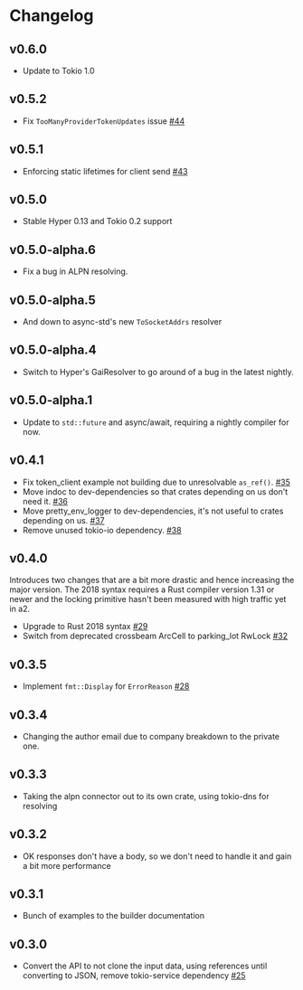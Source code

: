 # Changelog

## v0.6.0

- Update to Tokio 1.0

## v0.5.2

- Fix `TooManyProviderTokenUpdates` issue [#44](https://github.com/pimeys/a2/pull/44)

## v0.5.1

- Enforcing static lifetimes for client send [#43](https://github.com/pimeys/a2/pull/43)

## v0.5.0

- Stable Hyper 0.13 and Tokio 0.2 support

## v0.5.0-alpha.6

- Fix a bug in ALPN resolving.

## v0.5.0-alpha.5

- And down to async-std's new `ToSocketAddrs` resolver

## v0.5.0-alpha.4

- Switch to Hyper's GaiResolver to go around of a bug in the latest nightly.

## v0.5.0-alpha.1

- Update to `std::future` and async/await, requiring a nightly compiler for now.

## v0.4.1

- Fix token_client example not building due to unresolvable `as_ref()`. [#35](https://github.com/pimeys/a2/pull/35)
- Move indoc to dev-dependencies so that crates depending on us don't need it. [#36](https://github.com/pimeys/a2/pull/36)
- Move pretty_env_logger to dev-dependencies, it's not useful to crates depending on us. [#37](https://github.com/pimeys/a2/pull/37)
- Remove unused tokio-io dependency. [#38](https://github.com/pimeys/a2/pull/38)

## v0.4.0

Introduces two changes that are a bit more drastic and hence increasing the
major version. The 2018 syntax requires a Rust compiler version 1.31 or newer
and the locking primitive hasn't been measured with high traffic yet in a2.

- Upgrade to Rust 2018 syntax [#29](https://github.com/pimeys/a2/pull/29)
- Switch from deprecated crossbeam ArcCell to parking_lot RwLock
  [#32](https://github.com/pimeys/a2/pull/32)

## v0.3.5

- Implement `fmt::Display` for `ErrorReason` [#28](https://github.com/pimeys/a2/pull/28)

## v0.3.4

- Changing the author email due to company breakdown to the private one.

## v0.3.3

- Taking the alpn connector out to its own crate, using tokio-dns for resolving

## v0.3.2

- OK responses don't have a body, so we don't need to handle it and gain a bit
  more performance

## v0.3.1

- Bunch of examples to the builder documentation

## v0.3.0

- Convert the API to not clone the input data, using references until
  converting to JSON, remove tokio-service dependency
  [#25](https://github.com/pimeys/a2/pull/25)
